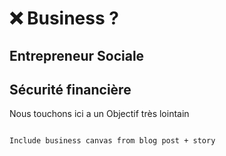 # ❌ Business ?


## Entrepreneur Sociale


## Sécurité financière

<p class="emphase"> Nous touchons ici a un Objectif très lointain</p>


```{note}

Include business canvas from blog post + story

```
